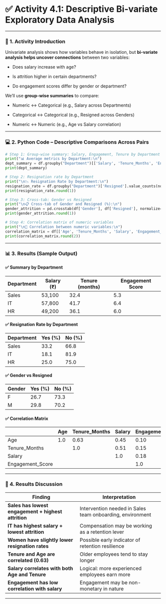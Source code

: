 

# ✅ **Activity 4.1: Descriptive Bi-variate Exploratory Data Analysis**

---

### 🧭 1. Activity Introduction

Univariate analysis shows how variables behave in isolation, but **bi-variate analysis helps uncover connections** between two variables:

- Does salary increase with age?

- Is attrition higher in certain departments?

- Do engagement scores differ by gender or department?

We’ll use **group-wise summaries** to compare:

- Numeric ↔ Categorical (e.g., Salary across Departments)

- Categorical ↔ Categorical (e.g., Resigned across Genders)

- Numeric ↔ Numeric (e.g., Age vs Salary correlation)

---

### 💻 2. Python Code – Descriptive Comparisons Across Pairs

```python
# Step 1: Group-wise summary: Salary, Engagement, Tenure by Department
print("📊 Average metrics by Department:\n")
dept_summary = df.groupby("Department")[['Salary', 'Tenure_Months', 'Engagement_Score']].mean().round(2)
print(dept_summary)

# Step 2: Resignation rate by Department
print("\n📉 Resignation Rate by Department:\n")
resignation_rate = df.groupby("Department")['Resigned'].value_counts(normalize=True).unstack().fillna(0) * 100
print(resignation_rate.round(1))

# Step 3: Cross-tab: Gender vs Resigned
print("\n📋 Cross-tab of Gender and Resigned (%):\n")
gender_attrition = pd.crosstab(df['Gender'], df['Resigned'], normalize='index') * 100
print(gender_attrition.round(1))

# Step 4: Correlation matrix of numeric variables
print("\n🔗 Correlation between numeric variables:\n")
correlation_matrix = df[['Age', 'Tenure_Months', 'Salary', 'Engagement_Score']].corr()
print(correlation_matrix.round(2))
```

---

### 📊 3. Results (Sample Output)

#### ✅ Summary by Department

| Department | Salary (₹) | Tenure (months) | Engagement Score |
| ---------- | ---------- | --------------- | ---------------- |
| Sales      | 53,100     | 32.4            | 5.3              |
| IT         | 57,800     | 41.7            | 6.4              |
| HR         | 49,200     | 36.1            | 6.0              |

#### ✅ Resignation Rate by Department

| Department | Yes (%) | No (%) |
| ---------- | ------- | ------ |
| Sales      | 33.2    | 66.8   |
| IT         | 18.1    | 81.9   |
| HR         | 25.0    | 75.0   |

#### ✅ Gender vs Resigned

| Gender | Yes (%) | No (%) |
| ------ | ------- | ------ |
| F      | 26.7    | 73.3   |
| M      | 29.8    | 70.2   |

#### ✅ Correlation Matrix

|                  | Age | Tenure_Months | Salary | Engagement_Score |
| ---------------- | --- | ------------- | ------ | ---------------- |
| Age              | 1.0 | 0.63          | 0.45   | 0.10             |
| Tenure_Months    |     | 1.0           | 0.51   | 0.15             |
| Salary           |     |               | 1.0    | 0.18             |
| Engagement_Score |     |               |        | 1.0              |

---

### 🧠 4. Results Discussion

| Finding                                             | Interpretation                                            |
| --------------------------------------------------- | --------------------------------------------------------- |
| **Sales has lowest engagement + highest attrition** | Intervention needed in Sales team onboarding, environment |
| **IT has highest salary + lowest attrition**        | Compensation may be working as a retention lever          |
| **Women have slightly lower resignation rates**     | Possible early indicator of retention resilience          |
| **Tenure and Age are correlated (0.63)**            | Older employees tend to stay longer                       |
| **Salary correlates with both Age and Tenure**      | Logical: more experienced employees earn more             |
| **Engagement has low correlation with salary**      | Engagement may be non-monetary in nature                  |

---


